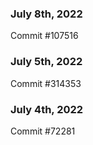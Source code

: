 ### July 8th, 2022

Commit #107516

### July 5th, 2022

Commit #314353


### July 4th, 2022

Commit #72281
